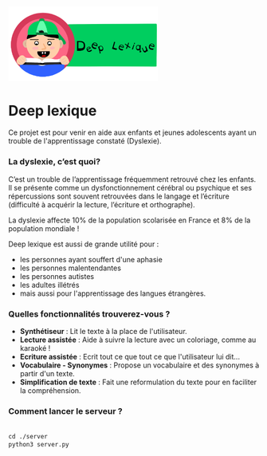 
<img src="./server/static/img/logo.PNG" width="300">

# Deep lexique

Ce projet est pour venir en aide aux enfants et jeunes adolescents ayant un trouble de l'apprentissage constaté (Dyslexie).

### La dyslexie, c’est quoi?

C’est un trouble de l’apprentissage fréquemment retrouvé chez les enfants. Il se présente comme un dysfonctionnement cérébral ou psychique et ses répercussions sont souvent retrouvées dans le langage et l’écriture (difficulté à acquérir la lecture, l’écriture et orthographe).

La dyslexie affecte 10% de la population scolarisée en France et 8% de la population mondiale !

Deep lexique est aussi de grande utilité pour :
* les personnes ayant souffert d'une aphasie
* les personnes malentendantes 
* les personnes autistes
* les adultes illétrés
* mais aussi pour l'apprentissage des langues étrangères.

### Quelles fonctionnalités trouverez-vous ?

* **Synthétiseur** : Lit le texte à la place de l'utilisateur.
* **Lecture assistée** : Aide à suivre la lecture avec un coloriage, comme au karaoké !
* **Ecriture assistée** : Ecrit tout ce que tout ce que l'utilisateur lui dit...
* **Vocabulaire - Synonymes** : Propose un vocabulaire et des synonymes à partir d'un texte.
* **Simplification de texte** : Fait une reformulation du texte pour en faciliter la compréhension.


### Comment lancer le serveur ?


```

cd ./server
python3 server.py

```